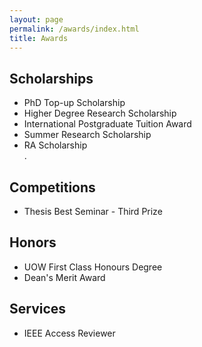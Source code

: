 ```yaml
---
layout: page
permalink: /awards/index.html
title: Awards
---
```


## Scholarships

- PhD Top-up Scholarship
- Higher Degree Research Scholarship
- International Postgraduate Tuition Award
- Summer Research Scholarship
- RA Scholarship <br>.

## Competitions

- Thesis Best Seminar - Third Prize

## Honors

- UOW First Class Honours Degree
- Dean's Merit Award

## Services

- IEEE Access Reviewer
